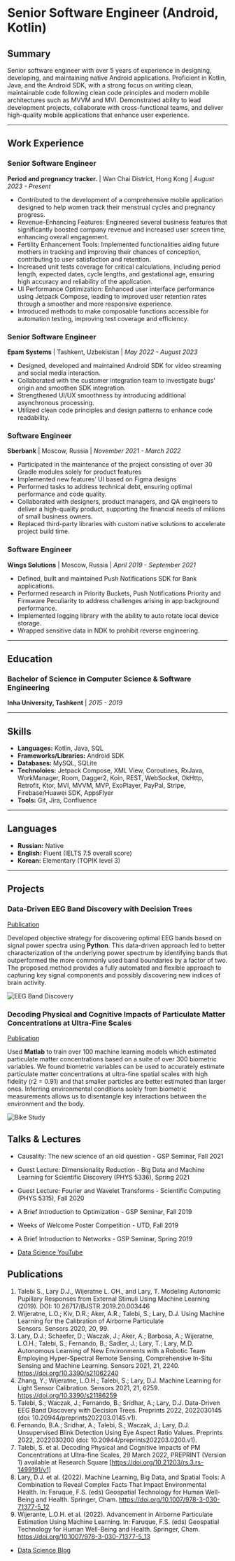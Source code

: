 # Senior Software Engineer (Android, Kotlin)

## Summary
Senior software engineer with over 5 years of experience in designing, developing, and maintaining native Android applications. Proficient in Kotlin, Java, and the Android SDK, with a strong focus on writing clean, maintainable code following clean code principles and modern mobile architectures such as MVVM and MVI. Demonstrated ability to lead development projects, collaborate with cross-functional teams, and deliver high-quality mobile applications that enhance user experience.

---

## Work Experience

### Senior Software Engineer
**Period and pregnancy tracker.** | Wan Chai District, Hong Kong | *August 2023 - Present*
- Contributed to the development of a comprehensive mobile application designed to help women track their menstrual cycles and pregnancy progress.
- Revenue-Enhancing Features: Engineered several business features that significantly boosted company revenue and increased user screen time, enhancing overall engagement.
- Fertility Enhancement Tools: Implemented functionalities aiding future mothers in tracking and improving their chances of conception, contributing to user satisfaction and retention.
- Increased unit tests coverage for critical calculations, including period length, expected dates, cycle lengths, and gestational age, ensuring high accuracy and reliability of the application.
- UI Performance Optimization: Enhanced user interface performance using Jetpack Compose, leading to improved user retention rates through a smoother and more responsive experience.
- Introduced methods to make composable functions accessible for automation testing, improving test coverage and efficiency.

### Senior Software Engineer
**Epam Systems** | Tashkent, Uzbekistan | *May 2022 - August 2023*
- Designed, developed and maintained Android SDK for video streaming and social media interaction.
- Collaborated with the customer integration team to investigate bugs’ origin and smoothen SDK integration.
- Strengthened UI/UX smoothness by introducing additional asynchronous processing.
- Utilized clean code principles and design patterns to enhance code readability.

### Software Engineer
**Sberbank** | Moscow, Russia | *November 2021 - March 2022*
- Participated in the maintenance of the project consisting of over 30 Gradle modules solely for product features
- Implemented new features’ UI based on Figma designs
- Performed tasks to address technical debt, ensuring optimal performance and code quality.
- Collaborated with designers, product managers, and QA engineers to deliver a high-quality product, supporting the financial needs of millions of small business owners.
- Replaced third-party libraries with custom native solutions to accelerate project build time.

### Software Engineer
**Wings Solutions** | Moscow, Russia | *April 2019 - September 2021*
- Defined, built and maintained Push Notifications SDK for Bank applications.
- Performed research in Priority Buckets, Push Notifications Priority and Firmware Peculiarity to address challenges arising in app background performance.
- Implemented logging library with the ability to auto rotate local device storage.
- Wrapped sensitive data in NDK to prohibit reverse engineering.

---

## Education

### Bachelor of Science in Computer Science & Software Engineering
**Inha University, Tashkent** | *2015 - 2019*

---

## Skills

- **Languages:** Kotlin, Java, SQL
- **Frameworks/Libraries:** Android SDK
- **Databases:** MySQL, SQLite
- **Technoloies:** Jetpack Compose, XML View, Coroutines, RxJava, WorkManager, Room, Dagger2, Koin, REST, WebSocket, OkHttp, Retrofit, Ktor, MVI, MVVM, MVP, ExoPlayer, PayPal, Stripe, Firebase/Huawei SDK, AppsFlyer
- **Tools:** Git, Jira, Confluence

---

## Languages

- **Russian:** Native
- **English:** Fluent (IELTS 7.5 overall score)
- **Korean:** Elementary (TOPIK level 3)

---

## Projects
### Data-Driven EEG Band Discovery with Decision Trees
[Publication](https://www.mdpi.com/1424-8220/22/8/3048)

Developed objective strategy for discovering optimal EEG bands based on signal power spectra using **Python**. This data-driven approach led to better characterization of the underlying power spectrum by identifying bands that outperformed the more commonly used band boundaries by a factor of two. The proposed method provides a fully automated and flexible approach to capturing key signal components and possibly discovering new indices of brain activity.

![EEG Band Discovery](/assets/img/eeg_band_discovery.jpeg)

### Decoding Physical and Cognitive Impacts of Particulate Matter Concentrations at Ultra-Fine Scales
[Publication](https://www.mdpi.com/1424-8220/22/11/4240)

Used **Matlab** to train over 100 machine learning models which estimated particulate matter concentrations based on a suite of over 300 biometric variables. We found biometric variables can be used to accurately estimate particulate matter concentrations at ultra-fine spatial scales with high fidelity (r2 = 0.91) and that smaller particles are better estimated than larger ones. Inferring environmental conditions solely from biometric measurements allows us to disentangle key interactions between the environment and the body.

![Bike Study](/assets/img/bike_study.jpeg)

## Talks & Lectures
- Causality: The new science of an old question - GSP Seminar, Fall 2021
- Guest Lecture: Dimensionality Reduction - Big Data and Machine Learning for Scientific Discovery (PHYS 5336), Spring 2021
- Guest Lecture: Fourier and Wavelet Transforms - Scientific Computing (PHYS 5315), Fall 2020
- A Brief Introduction to Optimization - GSP Seminar, Fall 2019
- Weeks of Welcome Poster Competition - UTD, Fall 2019
- A Brief Introduction to Networks - GSP Seminar, Spring 2019

- [Data Science YouTube](https://www.youtube.com/channel/UCa9gErQ9AE5jT2DZLjXBIdA)

## Publications
1. Talebi S., Lary D.J., Wijeratne L. OH., and Lary, T. Modeling Autonomic Pupillary Responses from External Stimuli Using Machine Learning (2019). DOI: 10.26717/BJSTR.2019.20.003446
2. Wijeratne, L.O.; Kiv, D.R.; Aker, A.R.; Talebi, S.; Lary, D.J. Using Machine Learning for the Calibration of Airborne Particulate Sensors. Sensors 2020, 20, 99.
3. Lary, D.J.; Schaefer, D.; Waczak, J.; Aker, A.; Barbosa, A.; Wijeratne, L.O.H.; Talebi, S.; Fernando, B.; Sadler, J.; Lary, T.; Lary, M.D. Autonomous Learning of New Environments with a Robotic Team Employing Hyper-Spectral Remote Sensing, Comprehensive In-Situ Sensing and Machine Learning. Sensors 2021, 21, 2240. https://doi.org/10.3390/s21062240
4. Zhang, Y.; Wijeratne, L.O.H.; Talebi, S.; Lary, D.J. Machine Learning for Light Sensor Calibration. Sensors 2021, 21, 6259. https://doi.org/10.3390/s21186259
5. Talebi, S.; Waczak, J.; Fernando, B.; Sridhar, A.; Lary, D.J. Data-Driven EEG Band Discovery with Decision Trees. Preprints 2022, 2022030145 (doi: 10.20944/preprints202203.0145.v1).
6. Fernando, B.A.; Sridhar, A.; Talebi, S.; Waczak, J.; Lary, D.J. Unsupervised Blink Detection Using Eye Aspect Ratio Values. Preprints 2022, 2022030200 (doi: 10.20944/preprints202203.0200.v1).
7. Talebi, S. et al. Decoding Physical and Cognitive Impacts of PM Concentrations at Ultra-fine Scales, 29 March 2022, PREPRINT (Version 1) available at Research Square [https://doi.org/10.21203/rs.3.rs-1499191/v1]
8. Lary, D.J. et al. (2022). Machine Learning, Big Data, and Spatial Tools: A Combination to Reveal Complex Facts That Impact Environmental Health. In: Faruque, F.S. (eds) Geospatial Technology for Human Well-Being and Health. Springer, Cham. https://doi.org/10.1007/978-3-030-71377-5_12
9. Wijerante, L.O.H. et al. (2022). Advancement in Airborne Particulate Estimation Using Machine Learning. In: Faruque, F.S. (eds) Geospatial Technology for Human Well-Being and Health. Springer, Cham. https://doi.org/10.1007/978-3-030-71377-5_13

- [Data Science Blog](https://medium.com/@shawhin)
